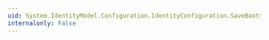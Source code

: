 ```yaml
---
uid: System.IdentityModel.Configuration.IdentityConfiguration.SaveBootstrapContext
internalonly: False
---
```

